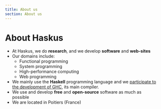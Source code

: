 ```yaml
---
title: About us
section: About us
---
```


# About Haskus

* At Haskus, we do **research**, and we develop **software** and **web-sites**
* Our domains include:
    * Functional programming
    * System programming
    * High-performance computing
    * Web programming
* We mainly use the **Haskell** programming language and we [participate to the
  development of GHC](/ghc), its main compiler.
* We use and develop **free** and **open-source** software as much as possible
* We are located in Poitiers (France)
